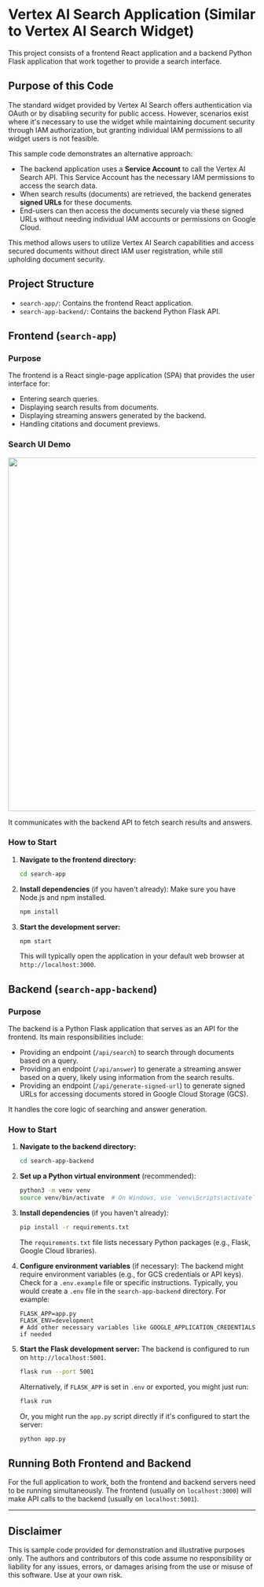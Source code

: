 # Vertex AI Search Application (Similar to Vertex AI Search Widget)

This project consists of a frontend React application and a backend Python Flask application that work together to provide a search interface.

## Purpose of this Code

The standard widget provided by Vertex AI Search offers authentication via OAuth or by disabling security for public access. However, scenarios exist where it's necessary to use the widget while maintaining document security through IAM authorization, but granting individual IAM permissions to all widget users is not feasible.

This sample code demonstrates an alternative approach:
- The backend application uses a **Service Account** to call the Vertex AI Search API. This Service Account has the necessary IAM permissions to access the search data.
- When search results (documents) are retrieved, the backend generates **signed URLs** for these documents.
- End-users can then access the documents securely via these signed URLs without needing individual IAM accounts or permissions on Google Cloud.

This method allows users to utilize Vertex AI Search capabilities and access secured documents without direct IAM user registration, while still upholding document security.

## Project Structure

-   `search-app/`: Contains the frontend React application.
-   `search-app-backend/`: Contains the backend Python Flask API.

## Frontend (`search-app`)

### Purpose

The frontend is a React single-page application (SPA) that provides the user interface for:
-   Entering search queries.
-   Displaying search results from documents.
-   Displaying streaming answers generated by the backend.
-   Handling citations and document previews.

### Search UI Demo 
<img src="vais_ui.gif"  width="720">

It communicates with the backend API to fetch search results and answers.

### How to Start

1.  **Navigate to the frontend directory:**
    ```bash
    cd search-app
    ```

2.  **Install dependencies** (if you haven't already):
    Make sure you have Node.js and npm installed.
    ```bash
    npm install
    ```

3.  **Start the development server:**
    ```bash
    npm start
    ```
    This will typically open the application in your default web browser at `http://localhost:3000`.

## Backend (`search-app-backend`)

### Purpose

The backend is a Python Flask application that serves as an API for the frontend. Its main responsibilities include:
-   Providing an endpoint (`/api/search`) to search through documents based on a query.
-   Providing an endpoint (`/api/answer`) to generate a streaming answer based on a query, likely using information from the search results.
-   Providing an endpoint (`/api/generate-signed-url`) to generate signed URLs for accessing documents stored in Google Cloud Storage (GCS).

It handles the core logic of searching and answer generation.

### How to Start

1.  **Navigate to the backend directory:**
    ```bash
    cd search-app-backend
    ```

2.  **Set up a Python virtual environment** (recommended):
    ```bash
    python3 -m venv venv
    source venv/bin/activate  # On Windows, use `venv\Scripts\activate`
    ```

3.  **Install dependencies** (if you haven't already):
    ```bash
    pip install -r requirements.txt
    ```
    The `requirements.txt` file lists necessary Python packages (e.g., Flask, Google Cloud libraries).

4.  **Configure environment variables** (if necessary):
    The backend might require environment variables (e.g., for GCS credentials or API keys). Check for a `.env.example` file or specific instructions. Typically, you would create a `.env` file in the `search-app-backend` directory. For example:
    ```
    FLASK_APP=app.py
    FLASK_ENV=development
    # Add other necessary variables like GOOGLE_APPLICATION_CREDENTIALS if needed
    ```

5.  **Start the Flask development server:**
    The backend is configured to run on `http://localhost:5001`.
    ```bash
    flask run --port 5001
    ```
    Alternatively, if `FLASK_APP` is set in `.env` or exported, you might just run:
    ```bash
    flask run
    ```
    Or, you might run the `app.py` script directly if it's configured to start the server:
    ```bash
    python app.py
    ```

## Running Both Frontend and Backend

For the full application to work, both the frontend and backend servers need to be running simultaneously. The frontend (usually on `localhost:3000`) will make API calls to the backend (usually on `localhost:5001`).

---

## Disclaimer

This is sample code provided for demonstration and illustrative purposes only. The authors and contributors of this code assume no responsibility or liability for any issues, errors, or damages arising from the use or misuse of this software. Use at your own risk.
